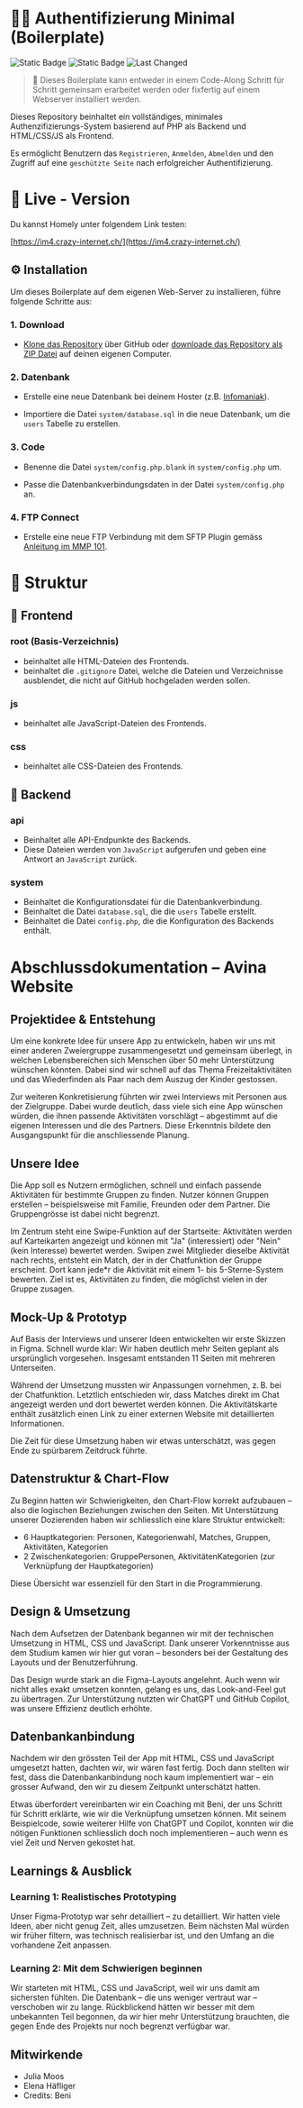 # 🔑👤 Authentifizierung Minimal (Boilerplate)

![Static Badge](https://img.shields.io/badge/Sprache-PHP-%23f7df1e)
![Static Badge](https://img.shields.io/badge/Kurs-MMP_IM4-blue)
![Last Changed](https://img.shields.io/endpoint?url=https://badges.crazy-internet.ch/im4_example.php)

> 🎨 Dieses Boilerplate kann entweder in einem Code-Along Schritt für Schritt gemeinsam erarbeitet werden oder fixfertig auf einem Webserver installiert werden.

Dieses Repository beinhaltet ein vollständiges, minimales Authenzifizierungs-System basierend auf PHP als Backend und HTML/CSS/JS als Frontend.

Es ermöglicht Benutzern das `Registrieren`, `Anmelden`, `Abmelden` und den Zugriff auf eine `geschützte Seite` nach erfolgreicher Authentifizierung.

# 🏁 Live - Version

Du kannst Homely unter folgendem Link testen:

[https://im4.crazy-internet.ch/](https://im4.crazy-internet.ch/)

## ⚙️ Installation

Um dieses Boilerplate auf dem eigenen Web-Server zu installieren, führe folgende Schritte aus:

### 1. Download

- [Klone das Repository](https://docs.github.com/en/repositories/creating-and-managing-repositories/cloning-a-repository) über GitHub oder [downloade das Repository als ZIP Datei](https://docs.github.com/en/repositories/working-with-files/using-files/downloading-source-code-archives) auf deinen eigenen Computer.

### 2. Datenbank

- Erstelle eine neue Datenbank bei deinem Hoster (z.B. [Infomaniak](https://www.infomaniak.com/de/support/faq/1981/mysqlmariadb-benutzer-und-datenbanken-verwalten)).

- Importiere die Datei `system/database.sql` in die neue Datenbank, um die `users` Tabelle zu erstellen.

### 3. Code

- Benenne die Datei `system/config.php.blank` in `system/config.php` um.

- Passe die Datenbankverbindungsdaten in der Datei `system/config.php` an.

### 4. FTP Connect

- Erstelle eine neue FTP Verbindung mit dem SFTP Plugin gemäss [Anleitung im MMP 101](https://github.com/Interaktive-Medien/101-MMP/blob/main/resources/sftp.md).

# 📁 Struktur

## 🎨 Frontend

### root (Basis-Verzeichnis)

- beinhaltet alle HTML-Dateien des Frontends.
- beinhaltet die `.gitignore` Datei, welche die Dateien und Verzeichnisse ausblendet, die nicht auf GitHub hochgeladen werden sollen.

### js

- beinhaltet alle JavaScript-Dateien des Frontends.

### css

- beinhaltet alle CSS-Dateien des Frontends.

## 🤖 Backend

### api

- Beinhaltet alle API-Endpunkte des Backends.
- Diese Dateien werden von `JavaScript` aufgerufen und geben eine Antwort an `JavaScript` zurück.

### system

- Beinhaltet die Konfigurationsdatei für die Datenbankverbindung.
- Beinhaltet die Datei `database.sql`, die die `users` Tabelle erstellt.
- Beinhaltet die Datei `config.php`, die die Konfiguration des Backends enthält.


# Abschlussdokumentation – Avina Website

## Projektidee & Entstehung

Um eine konkrete Idee für unsere App zu entwickeln, haben wir uns mit einer anderen Zweiergruppe zusammengesetzt und gemeinsam überlegt, in welchen Lebensbereichen sich Menschen über 50 mehr Unterstützung wünschen könnten. Dabei sind wir schnell auf das Thema Freizeitaktivitäten und das Wiederfinden als Paar nach dem Auszug der Kinder gestossen.

Zur weiteren Konkretisierung führten wir zwei Interviews mit Personen aus der Zielgruppe. Dabei wurde deutlich, dass viele sich eine App wünschen würden, die ihnen passende Aktivitäten vorschlägt – abgestimmt auf die eigenen Interessen und die des Partners. Diese Erkenntnis bildete den Ausgangspunkt für die anschliessende Planung.

## Unsere Idee

Die App soll es Nutzern ermöglichen, schnell und einfach passende Aktivitäten für bestimmte Gruppen zu finden. Nutzer können Gruppen erstellen – beispielsweise mit Familie, Freunden oder dem Partner. Die Gruppengrösse ist dabei nicht begrenzt.

Im Zentrum steht eine Swipe-Funktion auf der Startseite: Aktivitäten werden auf Karteikarten angezeigt und können mit "Ja" (interessiert) oder "Nein" (kein Interesse) bewertet werden. Swipen zwei Mitglieder dieselbe Aktivität nach rechts, entsteht ein Match, der in der Chatfunktion der Gruppe erscheint. Dort kann jede*r die Aktivität mit einem 1- bis 5-Sterne-System bewerten. Ziel ist es, Aktivitäten zu finden, die möglichst vielen in der Gruppe zusagen.

## Mock-Up & Prototyp

Auf Basis der Interviews und unserer Ideen entwickelten wir erste Skizzen in Figma. Schnell wurde klar: Wir haben deutlich mehr Seiten geplant als ursprünglich vorgesehen. Insgesamt entstanden 11 Seiten mit mehreren Unterseiten.

Während der Umsetzung mussten wir Anpassungen vornehmen, z. B. bei der Chatfunktion. Letztlich entschieden wir, dass Matches direkt im Chat angezeigt werden und dort bewertet werden können. Die Aktivitätskarte enthält zusätzlich einen Link zu einer externen Website mit detaillierten Informationen.

Die Zeit für diese Umsetzung haben wir etwas unterschätzt, was gegen Ende zu spürbarem Zeitdruck führte.

## Datenstruktur & Chart-Flow

Zu Beginn hatten wir Schwierigkeiten, den Chart-Flow korrekt aufzubauen – also die logischen Beziehungen zwischen den Seiten. Mit Unterstützung unserer Dozierenden haben wir schliesslich eine klare Struktur entwickelt:

- 6 Hauptkategorien: Personen, Kategorienwahl, Matches, Gruppen, Aktivitäten, Kategorien
- 2 Zwischenkategorien: GruppePersonen, AktivitätenKategorien (zur Verknüpfung der Hauptkategorien)

Diese Übersicht war essenziell für den Start in die Programmierung.

## Design & Umsetzung

Nach dem Aufsetzen der Datenbank begannen wir mit der technischen Umsetzung in HTML, CSS und JavaScript. Dank unserer Vorkenntnisse aus dem Studium kamen wir hier gut voran – besonders bei der Gestaltung des Layouts und der Benutzerführung.

Das Design wurde stark an die Figma-Layouts angelehnt. Auch wenn wir nicht alles exakt umsetzen konnten, gelang es uns, das Look-and-Feel gut zu übertragen. Zur Unterstützung nutzten wir ChatGPT und GitHub Copilot, was unsere Effizienz deutlich erhöhte.

## Datenbankanbindung

Nachdem wir den grössten Teil der App mit HTML, CSS und JavaScript umgesetzt hatten, dachten wir, wir wären fast fertig. Doch dann stellten wir fest, dass die Datenbankanbindung noch kaum implementiert war – ein grosser Aufwand, den wir zu diesem Zeitpunkt unterschätzt hatten.

Etwas überfordert vereinbarten wir ein Coaching mit Beni, der uns Schritt für Schritt erklärte, wie wir die Verknüpfung umsetzen können. Mit seinem Beispielcode, sowie weiterer Hilfe von ChatGPT und Copilot, konnten wir die nötigen Funktionen schliesslich doch noch implementieren – auch wenn es viel Zeit und Nerven gekostet hat.

## Learnings & Ausblick

### Learning 1: Realistisches Prototyping

Unser Figma-Prototyp war sehr detailliert – zu detailliert. Wir hatten viele Ideen, aber nicht genug Zeit, alles umzusetzen. Beim nächsten Mal würden wir früher filtern, was technisch realisierbar ist, und den Umfang an die vorhandene Zeit anpassen.

### Learning 2: Mit dem Schwierigen beginnen

Wir starteten mit HTML, CSS und JavaScript, weil wir uns damit am sichersten fühlten. Die Datenbank – die uns weniger vertraut war – verschoben wir zu lange. Rückblickend hätten wir besser mit dem unbekannten Teil begonnen, da wir hier mehr Unterstützung brauchten, die gegen Ende des Projekts nur noch begrenzt verfügbar war.

## Mitwirkende

- Julia Moos
- Elena Häfliger
- Credits: Beni


